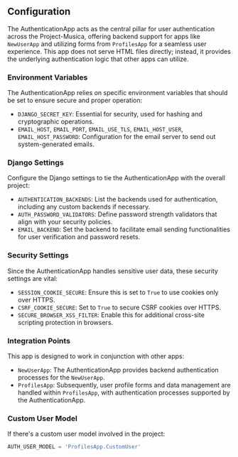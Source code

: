 ## Configuration

The AuthenticationApp acts as the central pillar for user authentication across the Project-Musica, offering backend support for apps like `NewUserApp` and utilizing forms from `ProfilesApp` for a seamless user experience. This app does not serve HTML files directly; instead, it provides the underlying authentication logic that other apps can utilize.

### Environment Variables
The AuthenticationApp relies on specific environment variables that should be set to ensure secure and proper operation:

- `DJANGO_SECRET_KEY`: Essential for security, used for hashing and cryptographic operations.
- `EMAIL_HOST`, `EMAIL_PORT`, `EMAIL_USE_TLS`, `EMAIL_HOST_USER`, `EMAIL_HOST_PASSWORD`: Configuration for the email server to send out system-generated emails.

### Django Settings
Configure the Django settings to tie the AuthenticationApp with the overall project:

- `AUTHENTICATION_BACKENDS`: List the backends used for authentication, including any custom backends if necessary.
- `AUTH_PASSWORD_VALIDATORS`: Define password strength validators that align with your security policies.
- `EMAIL_BACKEND`: Set the backend to facilitate email sending functionalities for user verification and password resets.

### Security Settings
Since the AuthenticationApp handles sensitive user data, these security settings are vital:

- `SESSION_COOKIE_SECURE`: Ensure this is set to `True` to use cookies only over HTTPS.
- `CSRF_COOKIE_SECURE`: Set to `True` to secure CSRF cookies over HTTPS.
- `SECURE_BROWSER_XSS_FILTER`: Enable this for additional cross-site scripting protection in browsers.

### Integration Points
This app is designed to work in conjunction with other apps:

- `NewUserApp`: The AuthenticationApp provides backend authentication processes for the `NewUserApp`.
- `ProfilesApp`: Subsequently, user profile forms and data management are handled within `ProfilesApp`, with authentication processes supported by the AuthenticationApp.

### Custom User Model
If there's a custom user model involved in the project:

```python
AUTH_USER_MODEL = 'ProfilesApp.CustomUser'

